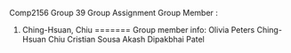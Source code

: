 Comp2156 Group 39 Group Assignment
Group Member :
1. Ching-Hsuan, Chiu
=======
Group member info:
Olivia Peters
Ching-Hsuan Chiu
Cristian Sousa
Akash Dipakbhai Patel